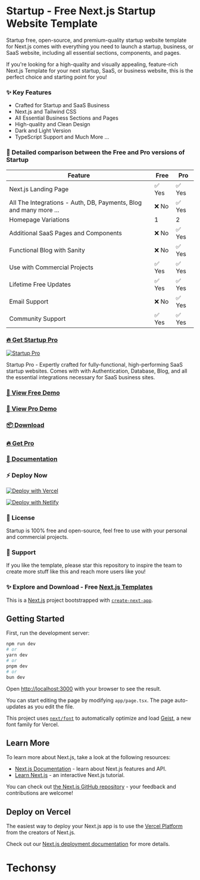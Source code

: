 # Startup - Free Next.js Startup Website Template

Startup free, open-source, and premium-quality startup website template for Next.js comes with everything you need to launch a startup, business, or SaaS website, including all essential sections, components, and pages.

If you're looking for a high-quality and visually appealing, feature-rich Next.js Template for your next startup, SaaS, or business website, this is the perfect choice and starting point for you!

### ✨ Key Features
- Crafted for Startup and SaaS Business
- Next.js and Tailwind CSS
- All Essential Business Sections and Pages
- High-quality and Clean Design
- Dark and Light Version
- TypeScript Support
and Much More ...

### 🙌 Detailed comparison between the Free and Pro versions of Startup

| Feature             | Free | Pro |
|---------------------|------------|----------|
| Next.js Landing Page             | ✅ Yes      | ✅ Yes      |
| All The Integrations - Auth, DB, Payments, Blog and many more ...             | ❌ No      | ✅ Yes |
| Homepage Variations             | 1      | 2 |
| Additional SaaS Pages and Components             | ❌ No      | ✅ Yes |
| Functional Blog with Sanity       | ❌ No      | ✅ Yes | ✅ Yes |
| Use with Commercial Projects            | ✅ Yes      | ✅ Yes      |
| Lifetime Free Updates             | ✅ Yes      | ✅ Yes |
| Email Support       | ❌ No         | ✅ Yes       |
| Community Support         | ✅ Yes         | ✅ Yes       |


### [🔥 Get Startup Pro](https://nextjstemplates.com/templates/saas-starter-startup)

[![Startup Pro](https://raw.githubusercontent.com/NextJSTemplates/startup-nextjs/main/startup-pro.webp)](https://nextjstemplates.com/templates/saas-starter-startup)

Startup Pro - Expertly crafted for fully-functional, high-performing SaaS startup websites. Comes with with Authentication, Database, Blog, and all the essential integrations necessary for SaaS business sites.


### [🚀 View Free Demo](https://startup.nextjstemplates.com/)

### [🚀 View Pro Demo](https://startup-pro.nextjstemplates.com/)

### [📦 Download](https://nextjstemplates.com/templates/startup)

### [🔥 Get Pro](https://nextjstemplates.com/templates/saas-starter-startup)

### [🔌 Documentation](https://nextjstemplates.com/docs)

### ⚡ Deploy Now

[![Deploy with Vercel](https://vercel.com/button)](https://vercel.com/new/clone?repository-url=https%3A%2F%2Fgithub.com%2FNextJSTemplates%2Fstartup-nextjs)

[![Deploy with Netlify](https://www.netlify.com/img/deploy/button.svg)](https://app.netlify.com/start/deploy?repository=https://github.com/NextJSTemplates/startup-nextjs)


### 📄 License
Startup is 100% free and open-source, feel free to use with your personal and commercial projects.

### 💜 Support
If you like the template, please star this repository to inspire the team to create more stuff like this and reach more users like you!

### ✨ Explore and Download - Free [Next.js Templates](https://nextjstemplates.com)
This is a [Next.js](https://nextjs.org) project bootstrapped with [`create-next-app`](https://nextjs.org/docs/app/api-reference/cli/create-next-app).

## Getting Started

First, run the development server:

```bash
npm run dev
# or
yarn dev
# or
pnpm dev
# or
bun dev
```

Open [http://localhost:3000](http://localhost:3000) with your browser to see the result.

You can start editing the page by modifying `app/page.tsx`. The page auto-updates as you edit the file.

This project uses [`next/font`](https://nextjs.org/docs/app/building-your-application/optimizing/fonts) to automatically optimize and load [Geist](https://vercel.com/font), a new font family for Vercel.

## Learn More

To learn more about Next.js, take a look at the following resources:

- [Next.js Documentation](https://nextjs.org/docs) - learn about Next.js features and API.
- [Learn Next.js](https://nextjs.org/learn) - an interactive Next.js tutorial.

You can check out [the Next.js GitHub repository](https://github.com/vercel/next.js) - your feedback and contributions are welcome!

## Deploy on Vercel

The easiest way to deploy your Next.js app is to use the [Vercel Platform](https://vercel.com/new?utm_medium=default-template&filter=next.js&utm_source=create-next-app&utm_campaign=create-next-app-readme) from the creators of Next.js.

Check out our [Next.js deployment documentation](https://nextjs.org/docs/app/building-your-application/deploying) for more details.
# Techonsy